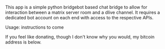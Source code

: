 This app is a simple python bridgebot based chat bridge to allow for interaction between a matrix server room and a dlive channel. 
It requires a dedicated bot account on each end with access to the respective APIs.

Usage:
instructions to come

If you feel like donating, though I don't know why you would, my bitcoin address is below.



